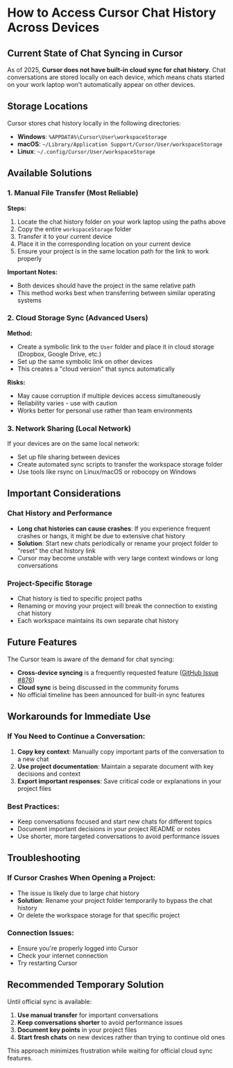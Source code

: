 # How to Access Cursor Chat History Across Devices

## Current State of Chat Syncing in Cursor

As of 2025, **Cursor does not have built-in cloud sync for chat history**. Chat conversations are stored locally on each device, which means chats started on your work laptop won't automatically appear on other devices.

## Storage Locations

Cursor stores chat history locally in the following directories:

- **Windows**: `%APPDATA%\Cursor\User\workspaceStorage`
- **macOS**: `~/Library/Application Support/Cursor/User/workspaceStorage`
- **Linux**: `~/.config/Cursor/User/workspaceStorage`

## Available Solutions

### 1. Manual File Transfer (Most Reliable)

**Steps:**
1. Locate the chat history folder on your work laptop using the paths above
2. Copy the entire `workspaceStorage` folder
3. Transfer it to your current device
4. Place it in the corresponding location on your current device
5. Ensure your project is in the same location path for the link to work properly

**Important Notes:**
- Both devices should have the project in the same relative path
- This method works best when transferring between similar operating systems

### 2. Cloud Storage Sync (Advanced Users)

**Method:**
- Create a symbolic link to the `User` folder and place it in cloud storage (Dropbox, Google Drive, etc.)
- Set up the same symbolic link on other devices
- This creates a "cloud version" that syncs automatically

**Risks:**
- May cause corruption if multiple devices access simultaneously
- Reliability varies - use with caution
- Works better for personal use rather than team environments

### 3. Network Sharing (Local Network)

If your devices are on the same local network:
- Set up file sharing between devices
- Create automated sync scripts to transfer the workspace storage folder
- Use tools like rsync on Linux/macOS or robocopy on Windows

## Important Considerations

### Chat History and Performance
- **Long chat histories can cause crashes**: If you experience frequent crashes or hangs, it might be due to extensive chat history
- **Solution**: Start new chats periodically or rename your project folder to "reset" the chat history link
- Cursor may become unstable with very large context windows or long conversations

### Project-Specific Storage
- Chat history is tied to specific project paths
- Renaming or moving your project will break the connection to existing chat history
- Each workspace maintains its own separate chat history

## Future Features

The Cursor team is aware of the demand for chat syncing:
- **Cross-device syncing** is a frequently requested feature ([GitHub Issue #876](https://github.com/getcursor/cursor/issues/876))
- **Cloud sync** is being discussed in the community forums
- No official timeline has been announced for built-in sync features

## Workarounds for Immediate Use

### If You Need to Continue a Conversation:
1. **Copy key context**: Manually copy important parts of the conversation to a new chat
2. **Use project documentation**: Maintain a separate document with key decisions and context
3. **Export important responses**: Save critical code or explanations in your project files

### Best Practices:
- Keep conversations focused and start new chats for different topics
- Document important decisions in your project README or notes
- Use shorter, more targeted conversations to avoid performance issues

## Troubleshooting

### If Cursor Crashes When Opening a Project:
- The issue is likely due to large chat history
- **Solution**: Rename your project folder temporarily to bypass the chat history
- Or delete the workspace storage for that specific project

### Connection Issues:
- Ensure you're properly logged into Cursor
- Check your internet connection
- Try restarting Cursor

## Recommended Temporary Solution

Until official sync is available:

1. **Use manual transfer** for important conversations
2. **Keep conversations shorter** to avoid performance issues
3. **Document key points** in your project files
4. **Start fresh chats** on new devices rather than trying to continue old ones

This approach minimizes frustration while waiting for official cloud sync features.